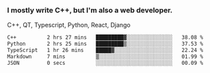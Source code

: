 <h3>I mostly write C++, but I'm also a web developer.</h3>
<p>C++, QT, Typescript, Python, React, Django</p>

<!--START_SECTION:waka-->

```txt
C++          2 hrs 27 mins   █████████▓░░░░░░░░░░░░░░░   38.08 %
Python       2 hrs 25 mins   █████████▒░░░░░░░░░░░░░░░   37.53 %
TypeScript   1 hr 26 mins    █████▓░░░░░░░░░░░░░░░░░░░   22.24 %
Markdown     7 mins          ▒░░░░░░░░░░░░░░░░░░░░░░░░   01.99 %
JSON         0 secs          ░░░░░░░░░░░░░░░░░░░░░░░░░   00.09 %
```

<!--END_SECTION:waka-->
